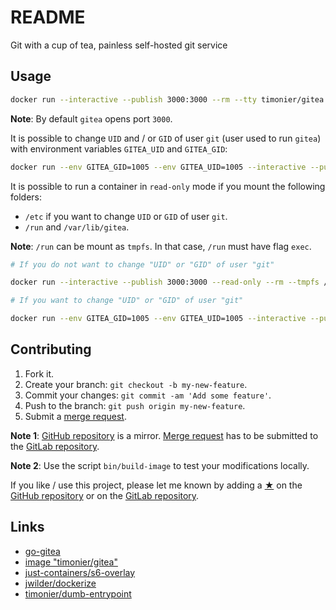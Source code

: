 # README

Git with a cup of tea, painless self-hosted git service

## Usage

```sh
docker run --interactive --publish 3000:3000 --rm --tty timonier/gitea
```

__Note__: By default `gitea` opens port `3000`.

It is possible to change `UID` and / or `GID` of user `git` (user used to run `gitea`) with environment variables `GITEA_UID` and `GITEA_GID`:

```sh
docker run --env GITEA_GID=1005 --env GITEA_UID=1005 --interactive --publish 3000:3000 --rm --tty timonier/gitea
```

It is possible to run a container in `read-only` mode if you mount the following folders:
* `/etc` if you want to change `UID` or `GID` of user `git`.
* `/run` and `/var/lib/gitea`.

__Note__: `/run` can be mount as `tmpfs`. In that case, `/run` must have flag `exec`.

```sh
# If you do not want to change "UID" or "GID" of user "git"

docker run --interactive --publish 3000:3000 --read-only --rm --tmpfs /run:exec --tty --volume $PWD/data:/var/lib/gitea timonier/gitea

# If you want to change "UID" or "GID" of user "git"

docker run --env GITEA_GID=1005 --env GITEA_UID=1005 --interactive --publish 3000:3000 --read-only --rm --tmpfs /run:exec --tty --volume /etc --volume $PWD/data:/var/lib/gitea timonier/gitea
```

## Contributing

1. Fork it.
2. Create your branch: `git checkout -b my-new-feature`.
3. Commit your changes: `git commit -am 'Add some feature'`.
4. Push to the branch: `git push origin my-new-feature`.
5. Submit a [merge request](https://docs.gitlab.com/ee/user/project/merge_requests/).

__Note 1__: [GitHub repository](https://github.com/timonier/gitea) is a mirror. [Merge request](https://docs.gitlab.com/ee/user/project/merge_requests/) has to be submitted to the [GitLab repository](https://gitlab.com/timonier/gitea).

__Note 2__: Use the script `bin/build-image` to test your modifications locally.

If you like / use this project, please let me known by adding a [★](https://help.github.com/articles/about-stars/) on the [GitHub repository](https://github.com/timonier/gitea) or on the [GitLab repository](https://gitlab.com/timonier/gitea).

## Links

* [go-gitea](https://github.com/go-gitea/gitea)
* [image "timonier/gitea"](https://hub.docker.com/r/timonier/gitea/)
* [just-containers/s6-overlay](https://github.com/just-containers/s6-overlay)
* [jwilder/dockerize](https://github.com/jwilder/dockerize)
* [timonier/dumb-entrypoint](https://gitlab.com/timonier/dumb-entrypoint)
